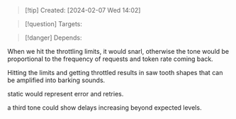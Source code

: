 
>[!tip] Created: [2024-02-07 Wed 14:02]

>[!question] Targets: 

>[!danger] Depends: 

When we hit the throttling limits, it would snarl, otherwise the tone would be proportional to the frequency of requests and token rate coming back.

Hitting the limits and getting throttled results in saw tooth shapes that can be amplified into barking sounds.

static would represent error and retries.

a third tone could show delays increasing beyond expected levels.